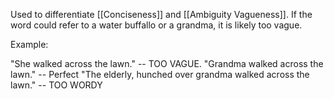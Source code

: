 Used to differentiate [[Conciseness]] and [[Ambiguity Vagueness]]. If the word could refer to a water buffallo or a grandma, it is likely too vague.

Example:

"She walked across the lawn." -- TOO VAGUE.
"Grandma walked across the lawn." -- Perfect
"The elderly, hunched over grandma walked across the lawn." -- TOO WORDY